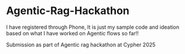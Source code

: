 # Agentic-Rag-Hackathon

I have registered through Phone, It is just my sample code and ideation based on what I have worked on Agentic flows so far!!

Submission as part of Agentic rag hackathon at Cypher 2025

